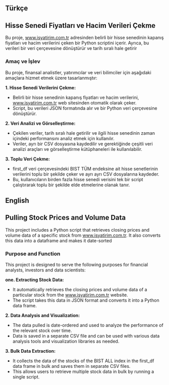 ## Türkçe
## Hisse Senedi Fiyatları ve Hacim Verileri Çekme

Bu proje, www.isyatirim.com.tr adresinden belirli bir hisse senedinin kapanış fiyatları ve hacim verilerini çeken bir Python scriptini içerir. Ayrıca, bu verileri bir veri çerçevesine dönüştürür ve tarih sıralı hale getirir

### Amaç ve İşlev
Bu proje, finansal analistler, yatırımcılar ve veri bilimciler için aşağıdaki amaçlara hizmet etmek üzere tasarlanmıştır:

**1. Hisse Senedi Verilerini Çekme:**

- Belirli bir hisse senedinin kapanış fiyatları ve hacim verilerini, www.isyatirim.com.tr web sitesinden otomatik olarak çeker.
- Script, bu verileri JSON formatında alır ve bir Python veri çerçevesine dönüştürür.

**2. Veri Analizi ve Görselleştirme:**

- Çekilen veriler, tarih sıralı hale getirilir ve ilgili hisse senedinin zaman içindeki performansını analiz etmek için kullanılır.
- Veriler, ayrı bir CSV dosyasına kaydedilir ve gerektiğinde çeşitli veri analizi araçları ve görselleştirme kütüphaneleri ile kullanılabilir.

**3. Toplu Veri Çekme:**

- first_df veri çerçevesindeki BIST TÜM endeksine ait hisse senetlerinin verilerini toplu bir şekilde çeker ve ayrı ayrı CSV dosyalarına kaydeder.
- Bu, kullanıcıların birden fazla hisse senedi verisini tek bir script çalıştırarak toplu bir şekilde elde etmelerine olanak tanır.

## English
## Pulling Stock Prices and Volume Data

This project includes a Python script that retrieves closing prices and volume data of a specific stock from www.isyatirim.com.tr. It also converts this data into a dataframe and makes it date-sorted

### Purpose and Function
This project is designed to serve the following purposes for financial analysts, investors and data scientists:

**one. Extracting Stock Data:**

- It automatically retrieves the closing prices and volume data of a particular stock from the www.isyatirim.com.tr website.
- The script takes this data in JSON format and converts it into a Python data frame.

**2. Data Analysis and Visualization:**

- The data pulled is date-ordered and used to analyze the performance of the relevant stock over time.
- Data is saved in a separate CSV file and can be used with various data analysis tools and visualization libraries as needed.

**3. Bulk Data Extraction:**

- It collects the data of the stocks of the BIST ALL index in the first_df data frame in bulk and saves them in separate CSV files.
- This allows users to retrieve multiple stock data in bulk by running a single script.